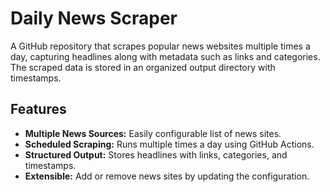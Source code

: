 # Daily News Scraper

A GitHub repository that scrapes popular news websites multiple times a day, capturing headlines along with metadata such as links and categories. The scraped data is stored in an organized output directory with timestamps.

## Features

- **Multiple News Sources:** Easily configurable list of news sites.
- **Scheduled Scraping:** Runs multiple times a day using GitHub Actions.
- **Structured Output:** Stores headlines with links, categories, and timestamps.
- **Extensible:** Add or remove news sites by updating the configuration.